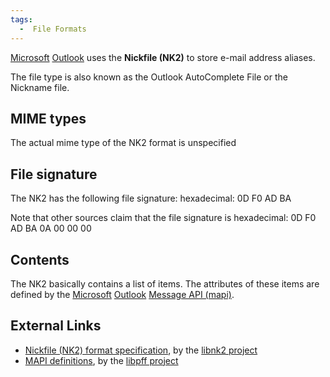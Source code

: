 ```yaml
---
tags:
  -  File Formats
---
```

[Microsoft](microsoft.md) [Outlook](outlook.md) uses the
**Nickfile (NK2)** to store e-mail address aliases.

The file type is also known as the Outlook AutoComplete File or the
Nickname file.

## MIME types

The actual mime type of the NK2 format is unspecified

## File signature

The NK2 has the following file signature: hexadecimal: 0D F0 AD BA

Note that other sources claim that the file signature is hexadecimal: 0D
F0 AD BA 0A 00 00 00

## Contents

The NK2 basically contains a list of items. The attributes of these
items are defined by the [Microsoft](microsoft.md)
[Outlook](outlook.md) [Message API
(mapi)](message_api_(mapi).md).

## External Links

- [Nickfile (NK2) format
  specification](https://googledrive.com/host/0B3fBvzttpiiSZFNVS2JjWkNnelk/Nickfile%20(NK2)%20format.pdf),
  by the [libnk2 project](libnk2.md)
- [MAPI
  definitions](https://googledrive.com/host/0B3fBvzttpiiSRlR1QkU5Vk43ZWs/MAPI%20definitions.pdf),
  by the [libpff project](libpff.md)

